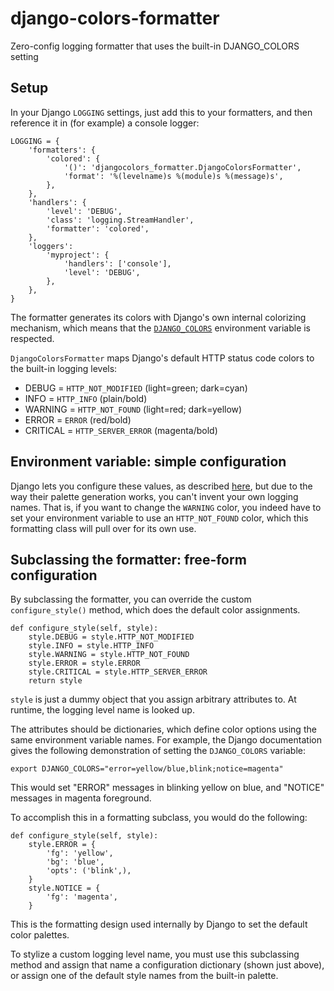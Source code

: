 # django-colors-formatter

Zero-config logging formatter that uses the built-in DJANGO_COLORS setting

## Setup

In your Django `LOGGING` settings, just add this to your formatters, and then reference it in (for example) a console logger:

    LOGGING = {
        'formatters': {
            'colored': {
                '()': 'djangocolors_formatter.DjangoColorsFormatter',
                'format': '%(levelname)s %(module)s %(message)s',
            },
        },
        'handlers': {
            'level': 'DEBUG',
            'class': 'logging.StreamHandler',
            'formatter': 'colored',
        },
        'loggers': 
            'myproject': {
                'handlers': ['console'],
                'level': 'DEBUG',
            },
        },    
    }

The formatter generates its colors with Django's own internal colorizing mechanism, which means that the [`DJANGO_COLORS`](https://docs.djangoproject.com/en/dev/ref/django-admin/#syntax-coloring) environment variable is respected.

`DjangoColorsFormatter` maps Django's default HTTP status code colors to the built-in logging levels:

* DEBUG = `HTTP_NOT_MODIFIED` (light=green; dark=cyan)
* INFO = `HTTP_INFO` (plain/bold)
* WARNING = `HTTP_NOT_FOUND` (light=red; dark=yellow)
* ERROR = `ERROR` (red/bold)
* CRITICAL = `HTTP_SERVER_ERROR` (magenta/bold)

## Environment variable: simple configuration

Django lets you configure these values, as described [here](https://docs.djangoproject.com/en/dev/ref/django-admin/#syntax-coloring), but due to the way their palette generation works, you can't invent your own logging names.  That is, if you want to change the `WARNING` color, you indeed have to set your environment variable to use an `HTTP_NOT_FOUND` color, which this formatting class will pull over for its own use.

## Subclassing the formatter: free-form configuration

By subclassing the formatter, you can override the custom `configure_style()` method, which does the default color assignments.

    def configure_style(self, style):
        style.DEBUG = style.HTTP_NOT_MODIFIED
        style.INFO = style.HTTP_INFO
        style.WARNING = style.HTTP_NOT_FOUND
        style.ERROR = style.ERROR
        style.CRITICAL = style.HTTP_SERVER_ERROR
        return style

`style` is just a dummy object that you assign arbitrary attributes to.  At runtime, the logging level name is looked up.

The attributes should be dictionaries, which define color options using the same environment variable names.  For example, the Django documentation gives the following demonstration of setting the `DJANGO_COLORS` variable:

    export DJANGO_COLORS="error=yellow/blue,blink;notice=magenta"

This would set "ERROR" messages in blinking yellow on blue, and "NOTICE" messages in magenta foreground.

To accomplish this in a formatting subclass, you would do the following:

    def configure_style(self, style):
        style.ERROR = {
            'fg': 'yellow',
            'bg': 'blue',
            'opts': ('blink',),
        }
        style.NOTICE = {
            'fg': 'magenta',
        }

This is the formatting design used internally by Django to set the default color palettes.

To stylize a custom logging level name, you must use this subclassing method and assign that name a configuration dictionary (shown just above), or assign one of the default style names from the built-in palette.
